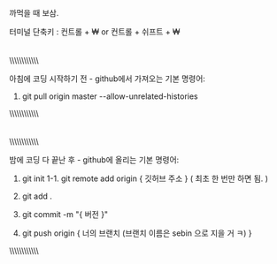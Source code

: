 까먹을 때 보삼.

터미널 단축키 : 컨트롤 + ₩ or 컨트롤 + 쉬프트 + ₩
\
\
\
\\\\\\\\\\\\\\\\\\\\\\\\

아침에 코딩 시작하기 전 - github에서 가져오는 기본 명령어:

1. git pull origin master --allow-unrelated-histories

\\\\\\\\\\\\\\\\\\\\\\\\
\
\
\
\\\\\\\\\\\\\\\\\\\\\\\\

밤에 코딩 다 끝난 후 - github에 올리는 기본 명령어:

1. git init
   1-1. git remote add origin { 깃허브 주소 } ( 최초 한 번만 하면 됨. )

2. git add .

3. git commit -m "{ 버전 }"

4. git push origin { 너의 브랜치 (브랜치 이름은 sebin 으로 지을 거 ㅋ) }

\\\\\\\\\\\\\\\\\\\\\\\\
